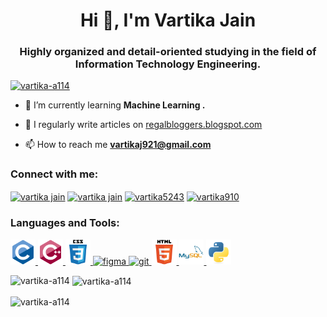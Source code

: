 <h1 align="center">Hi 👋, I'm Vartika Jain</h1>
<h3 align="center">Highly organized and detail-oriented studying in the field of Information Technology Engineering.</h3>

<p align="left"> <a href="https://github.com/ryo-ma/github-profile-trophy"><img src="https://github-profile-trophy.vercel.app/?username=vartika-a114" alt="vartika-a114" /></a> </p>

- 🌱 I’m currently learning **Machine Learning .**

- 📝 I regularly write articles on [regalbloggers.blogspot.com](regalbloggers.blogspot.com)

- 📫 How to reach me **vartikaj921@gmail.com**

<h3 align="left">Connect with me:</h3>
<p align="left">
<a href="https://linkedin.com/in/vartika jain" target="blank"><img align="center" src="https://raw.githubusercontent.com/rahuldkjain/github-profile-readme-generator/master/src/images/icons/Social/linked-in-alt.svg" alt="vartika jain" height="30" width="40" /></a>
<a href="https://fb.com/vartika jain" target="blank"><img align="center" src="https://raw.githubusercontent.com/rahuldkjain/github-profile-readme-generator/master/src/images/icons/Social/facebook.svg" alt="vartika jain" height="30" width="40" /></a>
<a href="https://instagram.com/vartika5243" target="blank"><img align="center" src="https://raw.githubusercontent.com/rahuldkjain/github-profile-readme-generator/master/src/images/icons/Social/instagram.svg" alt="vartika5243" height="30" width="40" /></a>
<a href="https://www.codechef.com/users/vartika910" target="blank"><img align="center" src="https://cdn.jsdelivr.net/npm/simple-icons@3.1.0/icons/codechef.svg" alt="vartika910" height="30" width="40" /></a>
</p>

<h3 align="left">Languages and Tools:</h3>
<p align="left"> <a href="https://www.cprogramming.com/" target="_blank"> <img src="https://raw.githubusercontent.com/devicons/devicon/master/icons/c/c-original.svg" alt="c" width="40" height="40"/> </a> <a href="https://www.w3schools.com/cpp/" target="_blank"> <img src="https://raw.githubusercontent.com/devicons/devicon/master/icons/cplusplus/cplusplus-original.svg" alt="cplusplus" width="40" height="40"/> </a> <a href="https://www.w3schools.com/css/" target="_blank"> <img src="https://raw.githubusercontent.com/devicons/devicon/master/icons/css3/css3-original-wordmark.svg" alt="css3" width="40" height="40"/> </a> <a href="https://www.figma.com/" target="_blank"> <img src="https://www.vectorlogo.zone/logos/figma/figma-icon.svg" alt="figma" width="40" height="40"/> </a> <a href="https://git-scm.com/" target="_blank"> <img src="https://www.vectorlogo.zone/logos/git-scm/git-scm-icon.svg" alt="git" width="40" height="40"/> </a> <a href="https://www.w3.org/html/" target="_blank"> <img src="https://raw.githubusercontent.com/devicons/devicon/master/icons/html5/html5-original-wordmark.svg" alt="html5" width="40" height="40"/> </a> <a href="https://www.mysql.com/" target="_blank"> <img src="https://raw.githubusercontent.com/devicons/devicon/master/icons/mysql/mysql-original-wordmark.svg" alt="mysql" width="40" height="40"/> </a> <a href="https://www.python.org" target="_blank"> <img src="https://raw.githubusercontent.com/devicons/devicon/master/icons/python/python-original.svg" alt="python" width="40" height="40"/> </a> </p>

<p><img align="left" src="https://github-readme-stats.vercel.app/api/top-langs?username=vartika-a114&show_icons=true&locale=en&layout=compact" alt="vartika-a114" /></p>

<p>&nbsp;<img align="center" src="https://github-readme-stats.vercel.app/api?username=vartika-a114&show_icons=true&locale=en" alt="vartika-a114" /></p>

<p><img align="center" src="https://github-readme-streak-stats.herokuapp.com/?user=vartika-a114&" alt="vartika-a114" /></p>

